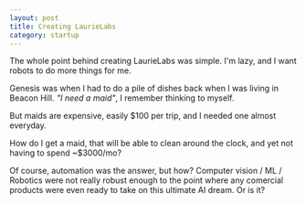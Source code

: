 ```yaml
---
layout: post
title: Creating LaurieLabs
category: startup
---
```

The whole point behind creating LaurieLabs was simple. I'm lazy, and I want robots to do more things for me.

Genesis was when I had to do a pile of dishes back when I was living in Beacon Hill. *"I need a maid"*, I remember thinking to myself.

But maids are expensive, easily $100 per trip, and I needed one almost everyday.

How do I get a maid, that will be able to clean around the clock, and yet not having to spend ~$3000/mo?

Of course, automation was the answer, but how? Computer vision / ML / Robotics were not really robust enough to the point where any comercial products were even ready to take on this ultimate AI dream. Or is it?
